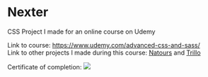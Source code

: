 # Nexter
CSS Project I made for an online course on Udemy

Link to course: https://www.udemy.com/advanced-css-and-sass/  
Link to other projects I made during this course: [Natours](https://github.com/nobobo1234/natours) and [Trillo](https://github.com/nobobo1234/trillo)  
  
Certificate of completion:
[<img src="https://udemy-certificate.s3.amazonaws.com/image/UC-F55W4I1P.jpg?l=en_US">](https://www.udemy.com/certificate/UC-F55W4I1P/)
